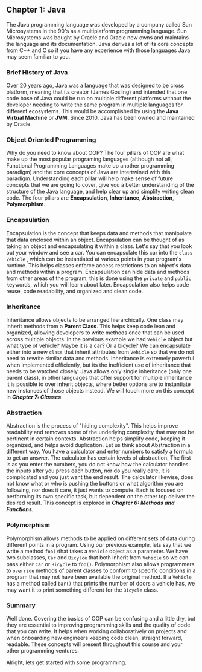 ## Chapter 1: Java

The Java programming language was developed by a company called Sun Microsystems in the 90's as a multiplatform programming language. Sun Microsystems was bought by Oracle and Oracle now owns and maintains the language and its documentation. Java derives a lot of its core concepts from C++ and C so if you have any experience with those languages Java may seem familiar to you.  

### Brief History of Java

Over 20 years ago, Java was a language that was designed to be cross platform, meaning that its creator (James Gosling) and intended that one code base of Java could be run on multiple different platforms without the developer needing to write the same program in multiple languages for different ecosystems. This would be accomplished by using the **Java Virtual Machine** or **JVM**.  Since 2010, Java has been owned and maintained by Oracle. 

### Object Oriented Programming

Why do you need to know about OOP? The four pillars of OOP are what make up the most popular programing languages (although not all, Functional Programming Languages make up another programming paradigm) and the core concepts of Java are intertwined with this paradigm. Understanding each pillar will help make sense of future concepts that we are going to cover, give you a better understanding of the structure of the Java language, and help clear up and simplify writing clean code. The four pillars are **Encapsulation**, **Inheritance**, **Abstraction**, **Polymorphism**. 

### Encapsulation

Encapsulation is the concept that keeps data and methods that manipulate that data enclosed within an object. Encapsulation can be thought of as taking an object and encapsulating it within a class. Let's say that you look out your window and see a car. You can encapsulate this car  into the `class` `Vehicle` , which can be instantiated at various points in your program's runtime. This helps classes enforce access restrictions to an object's data and methods within a program.  Encapsulation can hide data and methods from other areas of the program, this is done using the `private` and `public` keywords, which you will learn about later. Encapsulation also helps code reuse, code readability, and organized and clean code. 

### Inheritance

Inheritance allows objects to be arranged hierarchically. One class may inherit methods from a **Parent Class**. This helps keep code lean and organized, allowing developers to write methods once that can be used across multiple objects. In the previous example we had `Vehicle` object but what type of vehicle? Maybe it is a car? Or a bicycle? We can encapsulate either into a new `class` that inherit attributes from `Vehicle` so that we do not need to rewrite similar data and methods. Inheritance is extremely powerful when implemented efficiently, but its the inefficient use of inheritance that needs to be watched closely. Java allows only single inheritance (only one parent class), in other languages that offer support for multiple inheritance it is possible to over inherit objects, where better options are to instantiate new instances of those objects instead. We will touch more on this concept in ***Chapter 7: Classes***. 

### Abstraction

Abstraction is the process of "hiding complexity". This helps improve readability and removes some of the underlying complexity that may not be pertinent in certain contexts. Abstraction helps simplify code, keeping it organized, and helps avoid duplication. Let us think about Abstraction in a different way. You have a calculator and enter numbers to satisfy a formula to get an answer. The calculator has certain levels of abstraction. The first is as you enter the numbers, you do not know how the calculator handles the inputs after you press each button, nor do you really care, it is complicated and you just want the end result. The calculator likewise, does not know what or who is pushing the buttons or what algorithm you are following, nor does it care, it just wants to compute. Each is focused on performing its own specific task, but dependent on the other top deliver the desired result. This concept is explored in ***Chapter 6: Methods and Functions***. 

### Polymorphism

Polymorphism allows methods to be applied on different sets of data during different points in a program. Using our previous example, lets say that we write a method `foo()`that takes a `Vehicle` object as a parameter. We have two subclasses, `Car` and `Bicylce` that both inherit from `Vehicle` so we can pass either `Car` or `Bicycle`  to `foo()`.   Polymorphism also allows programmers to `override` methods of parent classes to conform to specific conditions in a program that may not have been available the original method. If a `Vehicle` has a method called `bar()` that prints the number of doors a vehicle has, we may want it to print something different for the `Bicycle` class. 

### Summary

Well done. Covering the basics of OOP can be confusing and a little dry, but they are essential to improving programming skills and the quality of code that you can write. It helps when working collaboratively on projects and when onboarding new engineers keeping code clean, straight forward, readable. These concepts will present throughout this course and your other programming ventures. 

Alright,  lets get started with some programming. 
